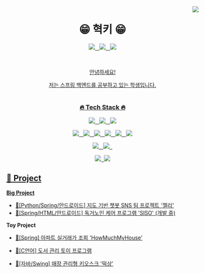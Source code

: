  <img align="right" src="https://github-readme-stats.vercel.app/api/top-langs/?username=oddnine&theme=dracula&exclude_repo=Computer-Science-Engineering,clone-web-scrapper&hide=Procfile&layout=compact&langs_count=8"/>

<div align="center">

 <h1> 😁 혁키 😁 </h1>

 
 <p/>
<a href="https://9hyuk9.tistory.com/"><img src="https://img.shields.io/badge/tistory-db6800?style=flat&logo=tistory&logoColor=white"/>&nbsp;&nbsp;
  <a href="https://www.linkedin.com/in/%EC%A4%80%ED%98%81-%EC%9A%B0-93024b245/"><img src="https://img.shields.io/badge/linkedin-0A66C2?style=flat&logo=linkedin&logoColor=white"/>&nbsp;&nbsp;
   <a href="https://local-care-745.notion.site/540727f4bd3b4e6e843af98aa55105c3"><img src="https://img.shields.io/badge/resume-white?style=flat&logo=notion&logoColor=black"/>
 <p/>


  <br>
  
 <p>안녕하세요!</p>
<p>저는 스프링 백엔드를 공부하고 있는 학생입니다.</p>

</div>

<div align="center">

#

<h3>🔥 Tech Stack 🔥</h3>
<p>
<img src="https://img.shields.io/badge/java-007396?style=flat&logo=java&logoColor=white"/>&nbsp;&nbsp;
  <img src="https://img.shields.io/badge/C Sharp-239120?style=flat&logo=C Sharp&logoColor=white"/>&nbsp;&nbsp;
  <img src="https://img.shields.io/badge/python-0000FF?style=flat&logo=python&logoColor=white"/></p>
  
<p><img src="https://img.shields.io/badge/Spring-6DB33F?style=flat&logo=Spring&logoColor=white"/>&nbsp;&nbsp;
<img src="https://img.shields.io/badge/Spring Boot-6DB33F?style=flat&logo=Spring Boot&logoColor=white"/>&nbsp;&nbsp;
<img src="https://img.shields.io/badge/flask-red?style=flat&logo=flask&logoColor=white"/>&nbsp;&nbsp;
   <img src="https://img.shields.io/badge/android-green?style=flat&logo=android&logoColor=white"/>&nbsp;&nbsp;
  <img src="https://img.shields.io/badge/Thymeleaf-005F0F?style=flat&logo=Thymeleaf&logoColor=white"/>&nbsp;&nbsp;
  <img src="https://img.shields.io/badge/Bootstrap-yellow?style=flat&logo=Bootstrap&logoColor=7952B3"/>
</p>

<p>
 <img src="https://img.shields.io/badge/MySQL-f1d8d9?style=flat&logo=MySQL&logoColor=4479A1"/>&nbsp;&nbsp;
 <img src="https://img.shields.io/badge/MyBatis-black?style=flat&logo=MyBatis&logoColor=white"/>&nbsp;&nbsp;
 </p>

<p><img src="https://img.shields.io/badge/GitHub-gray?style=flat&logo=GitHub&logoColor=black"/>&nbsp;&nbsp;<img src="https://img.shields.io/badge/Git-blue?style=flat&logo=Git&logoColor=F05032"/></p>

</div>

## 📝 Project

**Big Project**
- [👥[Python/Spring/안드로이드] 지도 기반 챗봇 SNS 팀 프로젝트 '젤리'](https://github.com/WooJinDeve/BIT_Project--Chatbot_SNS_with_Map)
- [👥[Spring/HTML/안드로이드] 독거노인 케어 프로그램 'SISO' (개발 중)](https://github.com/senior-management-application-SISO/SISO.git)

**Toy Project**

- [👤[Spring] 아파트 실거래가 조회 'HowMuchMyHouse'](https://github.com/oddnine/HowMuchMyHouse)

- [👥[C언어] 도서 관리 토이 프로그램](https://github.com/oddnine/Book_Management_Program_C)

- [👤[자바/Swing] 매장 관리형 키오스크 '떡상'](https://github.com/oddnine/Kiosk_Application_JAVA-Window_Builder)

</div>


